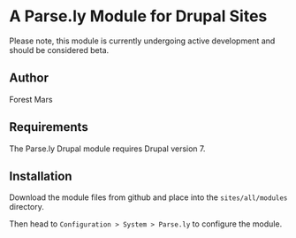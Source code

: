 # A Parse.ly Module for Drupal Sites

Please note, this module is currently undergoing active development and should
be considered beta.

## Author

Forest Mars

## Requirements

The Parse.ly Drupal module requires Drupal version 7.

## Installation

Download the module files from github and place into the `sites/all/modules`
directory.

Then head to `Configuration > System > Parse.ly` to configure the module.

